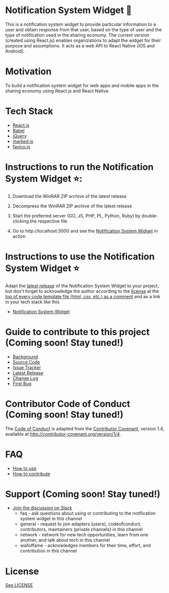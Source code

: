 # Notification System Widget :loudspeaker: 
This is a notification system widget to provide particular information to a user and obtain response from that user, based on the type of user and the type of notification used in the sharing economy. The current version (created using React.js) enables organizations to adapt the widget for their purpose and assumptions. It acts as a web API to React Native (iOS and Android).   

# Motivation
To build a notification system widget for web apps and mobile apps in the sharing economy using React.js and React Native.

# Tech Stack

* [React.js](https://facebook.github.io/react/)
* [Babel](https://babeljs.io/)
* [jQuery](http://jquery.com/)
* [marked.js](http://www.javascriptoo.com/marked)
* [favico.js](http://lab.ejci.net/favico.js/)

# Instructions to run the Notification System Widget :star::

1) Download the WinRAR ZIP archive of the latest release

2) Decompress the WinRAR ZIP archive of the latest release

3) Start the preferred server (GO, JS, PHP, PL, Python, Ruby) by double-clicking the respective file

4) Go to http://localhost:3000 and see the [Notification System Widget](https://drive.google.com/file/d/0B3o-a_7h0VNMQXd2VmpjOThJcWc/view?usp=sharing) in action 

# Instructions to use the Notification System Widget :star:

Adapt the [latest release](https://github.com/Forte-Consultancy-Services/Notification-System-Widget/releases/tag/v1.0) of the Notification System Widget to your project, but don't forget to acknowledge the author according to the [license](https://github.com/Forte-Consultancy-Services/Notification-System-Widget/blob/master/LICENSE.md) at the [top of every code template file (html, css, etc.) as a comment](https://github.com/Forte-Consultancy-Services/Notification-System-Widget/blob/master/How-To-Use.md) and as a link in your tech stack like this

* [Notification System Widget](https://github.com/Forte-Consultancy-Services/Notification-System-Widget)

# Guide to contribute to this project (Coming soon! Stay tuned!)

* [Background](https://drive.google.com/file/d/0B3o-a_7h0VNMamRKaTZ0TXhkd28/view?usp=sharing)
* [Source Code](https://github.com/Forte-Consultancy-Services/Notification-System-Widget/blob/master/index.html)
* [Issue Tracker](https://github.com/Forte-Consultancy-Services/Notification-System-Widget/issues)
* [Latest Release](https://github.com/Forte-Consultancy-Services/Notification-System-Widget/releases/tag/v1.0)
* [Change Log](https://github.com/Forte-Consultancy-Services/Notification-System-Widget/compare/v1.0...master)
* [First Bug]()

# Contributor Code of Conduct (Coming soon! Stay tuned!)

The [Code of Conduct](https://github.com/Forte-Consultancy-Services/Notification-System-Widget/blob/master/CODE-OF-CONDUCT.md) is adapted from the [Contributor Covenant](http://contributor-covenant.org/), version 1.4, available at http://contributor-covenant.org/version/1/4.

# FAQ 

* [How to use](https://github.com/Forte-Consultancy-Services/Notification-System-Widget/blob/master/How-To-Use.md)
* [How to contribute](https://github.com/Forte-Consultancy-Services/Notification-System-Widget/blob/master/How-To-Contribute.md)

# Support (Coming soon! Stay tuned!)

* [Join the discussion on Slack]()
  * faq - ask questions about using or contributing to the notification system widget in this channel 
  * general - request to join adapters (users), codeofconduct, contributors, maintainers (private channels) in this channel
  * network - network for new tech opportunities, learn from one another, and talk about tech in this channel
  * walloffame - acknowledges members for their time, effort, and contribution in this channel
 
# License
[See LICENSE](https://github.com/Forte-Consultancy-Services/Notification-System-Widget/blob/master/LICENSE.md)
